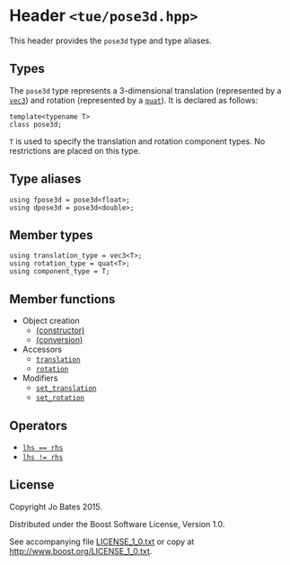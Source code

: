 Header `<tue/pose3d.hpp>`
=========================
This header provides the `pose3d` type and type aliases.

Types
-----
The `pose3d` type represents a 3-dimensional translation (represented by a
[`vec3`](vec.md)) and rotation (represented by a [`quat`](quat.md)). It is
declared as follows:

    template<typename T>
    class pose3d;

`T` is used to specify the translation and rotation component types. No
restrictions are placed on this type.

Type aliases
------------
    using fpose3d = pose3d<float>;
    using dpose3d = pose3d<double>;

Member types
------------
    using translation_type = vec3<T>;
    using rotation_type = quat<T>;
    using component_type = T;

Member functions
----------------
- Object creation
    - [(constructor)](../functions/pose3d/constructor.md)
    - [(conversion)](../functions/pose3d/conversion.md)
- Accessors
    - [`translation`](../functions/pose3d/translation.md)
	- [`rotation`](../functions/pose3d/rotation.md)
- Modifiers
    - [`set_translation`](../functions/pose3d/set_translation.md)
    - [`set_rotation`](../functions/pose3d/set_rotation.md)

Operators
---------
- [`lhs == rhs`](../operators/pose3d/equal_to.md)
- [`lhs != rhs`](../operators/pose3d/not_equal_to.md)

License
-------
Copyright Jo Bates 2015.

Distributed under the Boost Software License, Version 1.0.

See accompanying file [LICENSE_1_0.txt](../../LICENSE_1_0.txt) or copy at
http://www.boost.org/LICENSE_1_0.txt.
